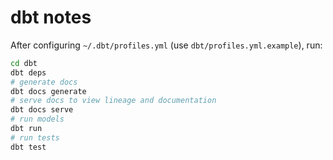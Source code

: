 # dbt notes

After configuring `~/.dbt/profiles.yml` (use `dbt/profiles.yml.example`), run:

```bash
cd dbt
dbt deps
# generate docs
dbt docs generate
# serve docs to view lineage and documentation
dbt docs serve
# run models
dbt run
# run tests
dbt test
```
